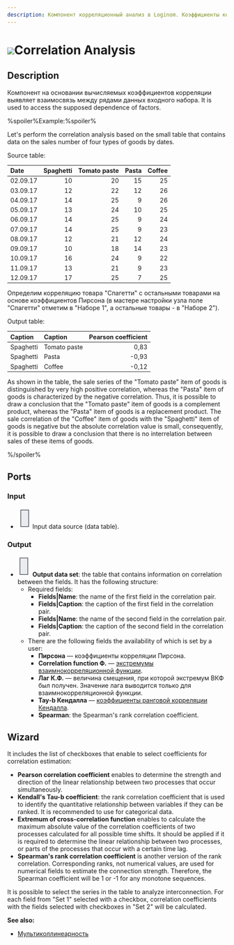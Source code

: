 ```yaml
---
description: Компонент корреляционный анализ в Loginom. Коэффициенты корреляции (Пирсона, Tay-b Кендалла, Спирмена). Оценка зависимости факторов. Мастер настройки.
---
```

# ![ ](./../../images/icons/components/corr-analysis_default.svg)Correlation Analysis

## Description

Компонент на основании вычисляемых коэффициентов корреляции выявляет взаимосвязь между рядами данных входного набора. It is used to access the supposed dependence of factors.

%spoiler%Example:%spoiler%

Let's perform the correlation analysis based on the small table that contains data on the sales number of four types of goods by dates.

Source table:

| Date | Spaghetti | Tomato paste | Pasta | Coffee |
| :-------- | ----------------: | ---------------------------: | ----------------: | --------: |
| 02.09.17 | 10 | 20 | 15 | 25 |
| 03.09.17 | 12 | 22 | 12 | 26 |
| 04.09.17 | 14 | 25 | 9 | 26 |
| 05.09.17 | 13 | 24 | 10 | 25 |
| 06.09.17 | 14 | 25 | 9 | 24 |
| 07.09.17 | 14 | 25 | 9 | 23 |
| 08.09.17 | 12 | 21 | 12 | 24 |
| 09.09.17 | 10 | 18 | 14 | 23 |
| 10.09.17 | 16 | 24 | 9 | 22 |
| 11.09.17 | 13 | 21 | 9 | 23 |
| 12.09.17 | 17 | 25 | 7 | 25 |

Определим корреляцию товара "Спагетти" с остальными товарами на основе коэффициентов Пирсона (в мастере настройки узла поле "Спагетти" отметим в "Наборе 1", а остальные товары - в "Наборе 2").

Output table:

| Caption | Caption | Pearson coefficient |
| :---------- | :---------- | ---------------: |
| Spaghetti | Tomato paste | 0,83 |
| Spaghetti | Pasta | -0,93 |
| Spaghetti | Coffee | -0,12 |

As shown in the table, the sale series of the "Tomato paste" item of goods is distinguished by very high positive correlation, whereas the "Pasta" item of goods is characterized by the negative correlation. Thus, it is possible to draw a conclusion that the "Tomato paste" item of goods is a complement product, whereas the "Pasta" item of goods is a replacement product. The sale correlation of the "Coffee" item of goods with the "Spaghetti" item of goods is negative but the absolute correlation value is small, consequently, it is possible to draw a conclusion that there is no interrelation between sales of these items of goods.

%/spoiler%

## Ports

### Input

* ![ ](./../../images/icons/app/node/ports/inputs/table_inactive.svg) Input data source (data table).

### Output

* ![ ](./../../images/icons/app/node/ports/outputs/table_inactive.svg) **Output data set**: the table that contains information on correlation between the fields. It has the following structure:
   * Required fields:
      * **Fields|Name**: the name of the first field in the correlation pair.
      * **Fields|Caption**: the caption of the first field in the correlation pair.
      * **Fields|Name**: the name of the second field in the correlation pair.
      * **Fields|Caption**: the caption of the second field in the correlation pair.
   * There are the following fields the availability of which is set by a user:
      * **Пирсона** — коэффициенты корреляции Пирсона.
      * **Correlation function Ф.** — [экстремумы взаимнокорреляционной функции](https://wiki.loginom.ru/articles/ccf-max.html).
      * **Лаг К.Ф.** —  величина смещения, при которой экстремум ВКФ был получен. Значение лага выводится только для взаимнокорреляционной функции.
      * **Tay-b Кендалла** — [коэффициенты ранговой корреляции Кендалла](https://wiki.loginom.ru/articles/rank-correlation-kendall.html).
      * **Spearman**: the Spearman's rank correlation coefficient.

## Wizard

It includes the list of checkboxes that enable to select coefficients for correlation estimation:

* **Pearson correlation coefficient** enables to determine the strength and direction of the linear relationship between two processes that occur simultaneously.
* **Kendall's Tau-b coefficient**: the rank correlation coefficient that is used to identify the quantitative relationship between variables if they can be ranked. It is recommended to use for categorical data.
* **Extremum of cross-correlation function** enables to calculate the maximum absolute value of the correlation coefficients of two processes calculated for all possible time shifts. It should be applied if it is required to determine the linear relationship between two processes, or parts of the processes that occur with a certain time lag.
* **Spearman's rank correlation coefficient** is another version of the rank correlation. Corresponding ranks, not numerical values, are used for numerical fields to estimate the connection strength. Therefore, the Spearman coefficient will be 1 or -1 for any monotone sequences.

It is possible to select the series in the table to analyze interconnection. For each field from "Set 1" selected with a checkbox, correlation coefficients with the fields selected with checkboxes in "Set 2" will be calculated.

**See also:**

* [Мультиколлинеарность](https://wiki.loginom.ru/articles/multicollinearity.html)